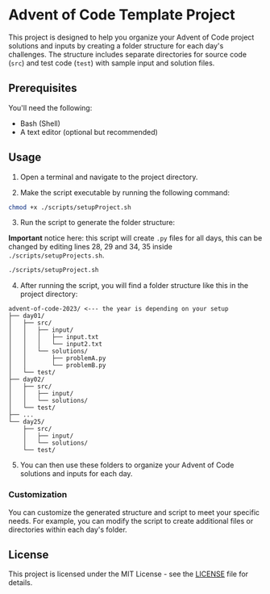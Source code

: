 # Advent of Code Template Project

This project is designed to help you organize your Advent of Code project solutions and inputs by creating a folder structure for each day's challenges. The structure includes separate directories for source code (`src`) and test code (`test`) with sample input and solution files.

## Prerequisites

You'll need the following:

- Bash (Shell)
- A text editor (optional but recommended)

## Usage

1. Open a terminal and navigate to the project directory.

2. Make the script executable by running the following command:

```bash
chmod +x ./scripts/setupProject.sh
```

3. Run the script to generate the folder structure:

**Important** notice here: this script will create `.py` files for all days, this can be changed by editing lines 28, 29 and 34, 35 inside `./scripts/setupProjects.sh`.

```bash
./scripts/setupProject.sh
```

4. After running the script, you will find a folder structure like this in the project directory:

```
advent-of-code-2023/ <--- the year is depending on your setup
├── day01/
│   ├── src/
│   │   ├── input/
│   │   │   ├── input.txt
│   │   │   └── input2.txt
│   │   └── solutions/
│   │       ├── problemA.py
│   │       └── problemB.py
│   └── test/
├── day02/
│   ├── src/
│   │   ├── input/
│   │   └── solutions/
│   └── test/
├── ...
└── day25/
    ├── src/
    │   ├── input/
    │   └── solutions/
    └── test/
```

5. You can then use these folders to organize your Advent of Code solutions and inputs for each day.

### Customization

You can customize the generated structure and script to meet your specific needs. For example, you can modify the script to create additional files or directories within each day's folder.

## License

This project is licensed under the MIT License - see the [LICENSE](LICENSE) file for details.

